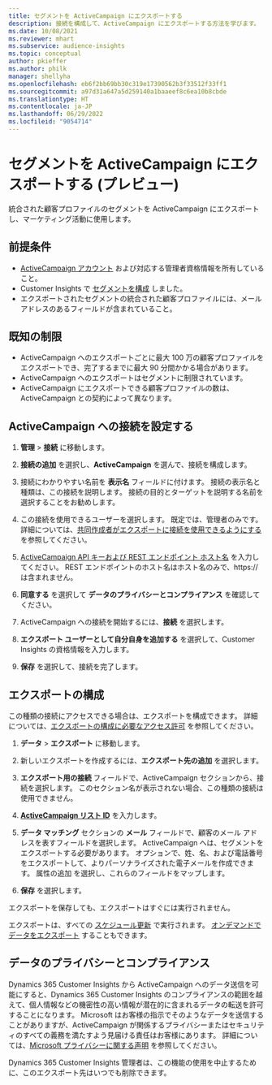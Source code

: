 ```yaml
---
title: セグメントを ActiveCampaign にエクスポートする
description: 接続を構成して、ActiveCampaign にエクスポートする方法を学びます。
ms.date: 10/08/2021
ms.reviewer: mhart
ms.subservice: audience-insights
ms.topic: conceptual
author: pkieffer
ms.author: philk
manager: shellyha
ms.openlocfilehash: eb6f2bb69bb30c319e17390562b3f33512f33ff1
ms.sourcegitcommit: a97d31a647a5d259140a1baaeef8c6ea10b8cbde
ms.translationtype: HT
ms.contentlocale: ja-JP
ms.lasthandoff: 06/29/2022
ms.locfileid: "9054714"
---
```

# <a name="export-segments-to-activecampaign-preview"></a>セグメントを ActiveCampaign にエクスポートする (プレビュー)

統合された顧客プロファイルのセグメントを ActiveCampaign にエクスポートし、マーケティング活動に使用します。

## <a name="prerequisites"></a>前提条件

- [ActiveCampaign アカウント](https://www.activecampaign.com/) および対応する管理者資格情報を所有していること。
- Customer Insights で [セグメントを構成](segments.md) しました。
- エクスポートされたセグメントの統合された顧客プロファイルには、メール アドレスのあるフィールドが含まれていること。

## <a name="known-limitations"></a>既知の制限

- ActiveCampaign へのエクスポートごとに最大 100 万の顧客プロファイルをエクスポートでき、完了するまでに最大 90 分間かかる場合があります。
- ActiveCampaign へのエクスポートはセグメントに制限されています。
- ActiveCampaign にエクスポートできる顧客プロファイルの数は、ActiveCampaign との契約によって異なります。

## <a name="set-up-connection-to-activecampaign"></a>ActiveCampaign への接続を設定する

1. **管理** > **接続** に移動します。

1. **接続の追加** を選択し、**ActiveCampaign** を選んで、接続を構成します。

1. 接続にわかりやすい名前を **表示名** フィールドに付けます。 接続の表示名と種類は、この接続を説明します。 接続の目的とターゲットを説明する名前を選択することをお勧めします。

1. この接続を使用できるユーザーを選択します。 既定では、管理者のみです。 詳細については、[共同作成者がエクスポートに接続を使用できるようにする](connections.md#allow-contributors-to-use-a-connection-for-exports) を参照してください。

1. [ActiveCampaign API キーおよび REST エンドポイント ホスト名](https://help.activecampaign.com/hc/articles/207317590-Getting-started-with-the-API#how-to-obtain-your-activecampaign-api-url-and-key) を入力してください。 REST エンドポイントのホスト名はホスト名のみで、https:// は含まれません。 

1. **同意する** を選択して **データのプライバシーとコンプライアンス** を確認してください。

1. ActiveCampaign への接続を開始するには、**接続** を選択します。

1. **エクスポート ユーザーとして自分自身を追加する** を選択して、Customer Insights の資格情報を入力します。

1. **保存** を選択して、接続を完了します。

## <a name="configure-an-export"></a>エクスポートの構成

この種類の接続にアクセスできる場合は、エクスポートを構成できます。 詳細については、[エクスポートの構成に必要なアクセス許可](export-destinations.md#set-up-a-new-export) を参照してください。

1. **データ** > **エクスポート** に移動します。

1. 新しいエクスポートを作成するには、**エクスポート先の追加** を選択します。

1. **エクスポート用の接続** フィールドで、ActiveCampaign セクションから、接続を選択します。 このセクション名が表示されない場合、この種類の接続は使用できません。

1. [**ActiveCampaign リスト ID**](https://help.activecampaign.com/hc/articles/360000030559-How-to-create-a-list-in-ActiveCampaign) を入力します。    

1. **データ マッチング** セクションの **メール** フィールドで、顧客のメール アドレスを表すフィールドを選択します。 ActiveCampaign へは、セグメントをエクスポートする必要があります。 オプションで、姓、名、および電話番号をエクスポートして、よりパーソナライズされた電子メールを作成できます。 属性の追加 を選択し、これらのフィールドをマップします。

1. **保存** を選択します。

エクスポートを保存しても、エクスポートはすぐには実行されません。

エクスポートは、すべての [スケジュール更新](system.md#schedule-tab) で実行されます。 [オンデマンドでデータをエクスポート](export-destinations.md#run-exports-on-demand) することもできます。 


## <a name="data-privacy-and-compliance"></a>データのプライバシーとコンプライアンス

Dynamics 365 Customer Insights から ActiveCampaign へのデータ送信を可能にすると、Dynamics 365 Customer Insights のコンプライアンスの範囲を越えて、個人情報などの機密性の高い情報が潜在的に含まれるデータの転送を許可することになります。 Microsoft はお客様の指示でそのようなデータを送信することがありますが、ActiveCampaign が関係するプライバシーまたはセキュリティのすべての義務を満たすよう見届ける責任はお客様にあります。 詳細については、[Microsoft プライバシーに関する声明](https://go.microsoft.com/fwlink/?linkid=396732) を参照してください。

Dynamics 365 Customer Insights 管理者は、この機能の使用を中止するために、このエクスポート先はいつでも削除できます。
